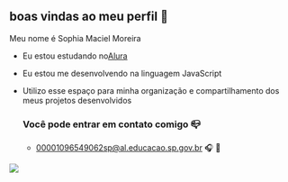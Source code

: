 ## boas vindas ao meu perfil 💜

Meu nome é Sophia Maciel Moreira

- Eu estou estudando no[Alura](https://www.alura.com.br)
- Eu estou me desenvolvendo na linguagem JavaScript
- Utilizo esse espaço para minha organização e compartilhamento dos meus projetos desenvolvidos

  ### Você pode entrar em contato comigo 📪

  - 00001096549062sp@al.educacao.sp.gov.br
    🎧 💜




![](https://media.tenor.com/rTAcGBJ4cdYAAAAi/care-bear-purple.gif)
